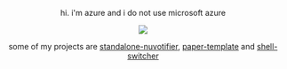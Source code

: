 <p align="center">hi. i'm azure and i do not use microsoft azure</p>

<p align="center">
  <img src="https://count.chiya.dev/get/@:azujelly">
</p>

<p align="center">
  some of my projects are <a href="https://github.com/azurejelly/standalone-nuvotifier">standalone-nuvotifier</a>, <a href="https://github.com/azurejelly/paper-template">paper-template</a> and <a href="https://github.com/azurejelly/shell-switcher">shell-switcher</a>
</p>
